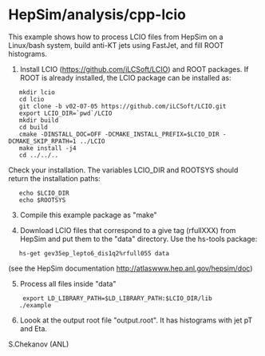 # HepSim/analysis/cpp-lcio 

This example shows how to process LCIO files from HepSim on a Linux/bash system, build anti-KT jets using FastJet, and fill ROOT histograms. 

 1. Install LCIO (https://github.com/iLCSoft/LCIO) and ROOT packages. If ROOT is already installed, the LCIO package can be installed as: 

```
   mkdir lcio
   cd lcio
   git clone -b v02-07-05 https://github.com/iLCSoft/LCIO.git
   export LCIO_DIR=`pwd`/LCIO 
   mkdir build
   cd build
   cmake -DINSTALL_DOC=OFF -DCMAKE_INSTALL_PREFIX=$LCIO_DIR -DCMAKE_SKIP_RPATH=1 ../LCIO
   make install -j4
   cd ../../.. 
```

Check your installation. The variables LCIO_DIR and ROOTSYS should return the installation paths: 

```
   echo $LCIO_DIR
   echo $ROOTSYS
```

 3. Compile this example package as "make" 
 
 4. Download LCIO files that correspond to a give tag (rfullXXX) from HepSim and put them to the "data" directory. Use the hs-tools package: 

```   
   hs-get gev35ep_lepto6_dis1q2%rfull055 data
```

  (see the HepSim documentation http://atlaswww.hep.anl.gov/hepsim/doc)

 5. Process all files inside "data"

```
    export LD_LIBRARY_PATH=$LD_LIBRARY_PATH:$LCIO_DIR/lib
   ./example
```

 6. Loook at the output root file "output.root". It has histograms with jet pT and Eta.  


S.Chekanov (ANL) 
